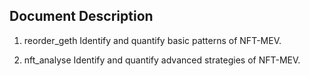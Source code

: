 ## Document Description

1. reorder_geth
Identify and quantify basic patterns of NFT-MEV.

2. nft_analyse
Identify and quantify advanced strategies of NFT-MEV.